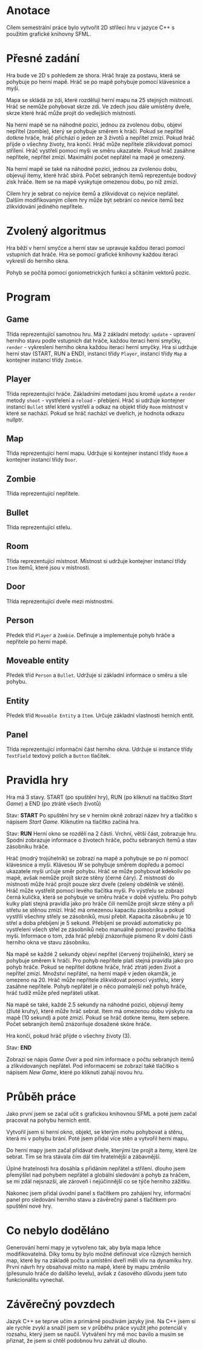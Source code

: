 # Anotace
Cílem semestrální práce bylo vytvořit 2D střílecí hru v jazyce C++ s použitím grafické knihovny SFML.

# Přesné zadání
Hra bude ve 2D s pohledem ze shora. Hráč hraje za postavu, která se pohybuje po herní mapě.
Hráč se po mapě pohybuje pomocí klávesnice a myši.

Mapa se skládá ze zdí, které rozdělují herní mapu na 25 stejných místností. Hráč se nemůže pohybovat skrze zdi.
Ve zdech jsou dále umístěny dveře, skrze které hráč může projít do vedlejších místností.

Na herní mapě se na náhodné pozici, jednou za zvolenou dobu, objeví nepřítel (zombie), který se pohybuje směrem k hráči. Pokud se nepřítel dotkne hráče, hráč přichází o jeden ze 3 životů a nepřítel zmizí. Pokud hráč přijde o všechny životy, hra končí. Hráč může nepřítele zlikvidovat pomocí střílení. Hráč vystřelí pomocí myši ve směru ukazatele. Pokud hráč zasáhne nepřítele, nepřítel zmizí. Maximální počet nepřátel na mapě je omezený.

Na herní mapě se také na náhodné pozici, jednou za zvolenou dobu, objevují itemy, které hráč sbírá. Počet sebraných itemů reprezentuje bodový zisk hráče. Item se na mapě vyskytuje omezenou dobu, po níž zmizí. 

Cílem hry je sebrat co nejvíce itemů a zlikvidovat co nejvíce nepřátel. 
Dalším modifikovaným cílem hry může být sebrání co nevíce itemů bez zlikvidování jediného nepřítele.

# Zvolený algoritmus

Hra běží v herní smyčce a herní stav se upravuje každou iteraci pomocí vstupních dat hráče. 
Hra se pomocí grafické knihovny každou iteraci vykreslí do herního okna.

Pohyb se počítá pomocí goniometrických funkcí a sčítáním vektorů pozic.

# Program

## Game
Třída reprezentující samotnou hru. Má 2 základní metody: `update` - upravení herního stavu podle vstupních dat hráče, každou iteraci herní smyčky, `render` - vykreslení herního okna každou iteraci herní smyčky. Hra si udržuje herní stav (START, RUN a END), instanci třídy `Player`, instancí třídy `Map` a kontejner instancí třídy `Zombie`.

## Player
Třída reprezentující hráče. Základními metodami jsou kromě `update` a `render` metody `shoot` - vystřelení a `reload` - přebíjení. Hráč si udržuje kontejner instancí `Bullet` střel které vystřelí a odkaz na objekt třídy `Room` místnost v které se nachází. Pokud se hráč nachází ve dveřích, je hodnota odkazu nullptr.

## Map
Třida reprezentující herní mapu. Udržuje si kontejner instancí třídy `Room` a kontejner instancí třídy `Door`.

## Zombie
Třída reprezentující nepřítele.

## Bullet
Třída reprezentující střelu.

## Room 
Třída reprezentující místnost. Místnost si udržuje kontejner instancí třídy `Item` itemů, které jsou v místnosti.

## Door
Třída reprezentující dveře mezi místnostmi.

## Person
Předek tříd `Player` a `Zombie`. Definuje a implementuje pohyb hráče a nepřítele po herní mapě.

## Moveable entity
Předek tříd `Person` a `Bullet`. Udržuje si základní informace o směru a síle pohybu.

## Entity
Předek tříd `Moveable Entity` a `Item`. Určuje základní vlastnosti herních entit.

## Panel
Třída reprezentující informační část herního okna. Udržuje si instance třídy `TextField` textový polích a `Button` tlačítek.

# Pravidla hry

Hra má 3 stavy. START (po spuštění hry), RUN (po kliknutí na tlačítko *Start Game*) a END (po ztrátě všech životů)

Stav: **START**
Po spuštění hry se v herním okně zobrazí název hry a tlačítko s nápisem *Start Game*. Kliknutím na tlačítko začíná hra.

Stav: **RUN**
Herní okno se rozdělí na 2 části. Vrchní, větší část, zobrazuje hru. Spodní zobrazuje informace o životech hráče, počtu sebraných itemů a stav zásobníku hráče.

Hráč (modrý trojúhelník) se zobrazí na mapě a pohybuje se po ní pomocí klávesnice a myši. Klávesou *W* se pohybuje směrem dopředu a pomocí ukazatele myši určuje směr pohybu. Hráč se může pohybovat kdekoliv po mapě, avšak nemůže projít skrze stěny (černé čáry). Z místnosti do místnosti může hráč projít pouze skrz dveře (zelený obdélník ve stěně). Hráč může vystřelit pomocí levého tlačítka myši. Po výstřelu se zobrazí černá kulička, která se pohybuje ve směru hráče v době výstřelu. Pro pohyb kulky platí stejná pravidla jako pro hráče čili nemůže projít skrze stěny a při střetu se stěnou zmizí. Hráč má omezenou kapacitu zásobníku a pokud vystřílí všechny střely se zásobníků, musí přebít. Kapacita zásobníku je 10 střel a doba přebíjení je 5 sekund. Přebíjení se provádí automaticky po vystřelení všech střel ze zásobníků nebo manuálně pomocí pravého tlačítka myši. Informace o tom, zda hráč přebíjí znázorňuje písmeno R v dolní části herního okna ve stavu zásobníku.

Na mapě se každé 2 sekundy objeví nepřítel (červený trojúhelník), který se pohybuje směrem k hráči. Pro pohyb nepřítele platí stejná pravidla jako pro pohyb hráče. Pokud se nepřítel dotkne hráče, hráč ztratí jeden život a nepřítel zmizí. Množství nepřátel, na herní mapě v jeden okamžik, je omezeno na 20. Hráč může nepřítele zlikvidovat pomocí výstřelu, který zasáhne nepřítele. Pohyb nepřátel je o něco pomalejší než pohyb hráče, hráč tudíž může před nepřáteli utíkat.

Na mapě se také, každé 2.5 sekundy na náhodné pozici, objevují itemy (žluté kruhy), které může hráč sebrat. Item má omezenou dobu výskytu na mapě (10 sekund) a poté zmizí. Pokud se hráč dotkne itemu, item sebere. Počet sebraných itemů znázorňuje dosažené skóre hráče.

Hra končí, pokud hráč přijde o všechny životy (3).

Stav: **END**

Zobrazí se nápis *Game Over* a pod ním informace o počtu sebraných itemů a zlikvidovaných nepřátel. Pod informacemi se zobrazí také tlačítko s nápisem *New Game*, které po kliknutí zahájí novou hru.

# Průběh práce

Jako první jsem se začal učit s grafickou knihovnou SFML a poté jsem začal pracovat na pohybu herních entit. 

Vytvořil jsem si herní okno, objekt, se kterým mohu pohybovat a stěnu, která mi v pohybu brání. Poté jsem přidal více stěn a vytvořil herní mapu. 

Do herní mapy jsem začal přidávat dveře, kterými lze projít a itemy, které lze sebrat. Tím se hra stávala čím dál tím hratelnější a zábavnější.

Úplné hratelnosti hra dosáhla s přidáním nepřátel a střílení. dlouho jsem přemýšlel nad pohybem nepřátel a globální sledování a pohyb za hráčem, se mi zdál nejsnazší, ale zároveň i nejúčinnější co se týče herního zážitku.

Nakonec jsem přidal úvodní panel s tlačítkem pro zahájení hry, informační panel pro sledování herního stavu a závěrečný panel s tlačítkem pro spuštění nové hry.

# Co nebylo doděláno

Generování herní mapy je vytvořeno tak, aby byla mapa lehce modifikovatelná. Díky tomu by bylo možné definovat více různých herních map, které by na základě počtu a umístění dveří měli vliv na dynamiku hry. První návrh hry obsahoval místo na mapě, které by mapu změnilo (přesunulo hráče do dalšího levelu), avšak z časového důvodu jsem tuto funkcionalitu vynechal.

# Závěrečný povzdech
Jazyk C++ se teprve učím a primárně používám jazyky jiné. Na C++ jsem si ale rychle zvykl a snažil jsem se v průběhu práce využít jeho potenciál v rozsahu, který jsem se naučil. Vytváření hry mě moc bavilo a musím se přiznat, že jsem si chtěl podobnou hru zahrát už dlouho.
